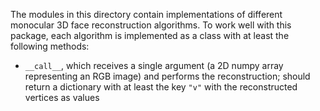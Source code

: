 The modules in this directory contain implementations of different monocular 3D face reconstruction algorithms. To work well with this package, each algorithm is implemented as a class with at least the following methods:

* `__call__`, which receives a single argument (a 2D numpy array representing an RGB image) and performs the reconstruction; should return a dictionary with at least the key `"v"` with the reconstructed vertices as values

